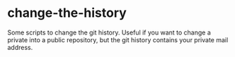 # change-the-history
Some scripts to change the git history. Useful if you want to change a private into a public repository, but the git history contains your private mail address.

